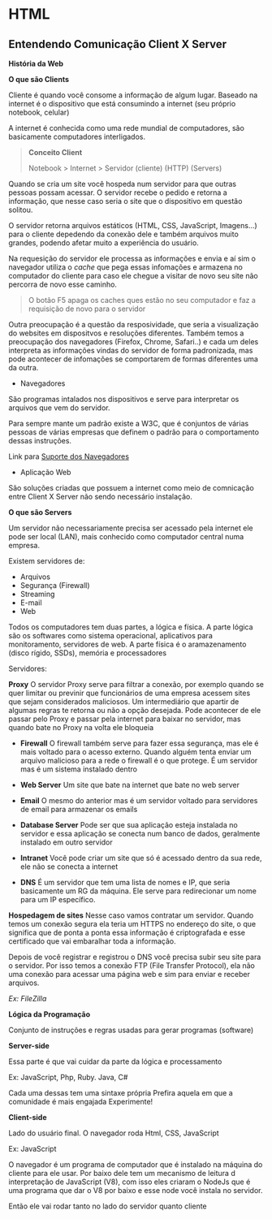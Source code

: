# HTML

## Entendendo Comunicação Client X Server

**História da Web**



**O que são Clients**

Cliente é quando você consome a informação de algum lugar. Baseado na internet é o dispositivo que está consumindo a internet (seu próprio notebook, celular)

A internet é conhecida como uma rede mundial de computadores, são basicamente computadores interligados.

> **Conceito Client**
>
> Notebook > Internet > Servidor
> (cliente)  (HTTP)    (Servers)

Quando se cria um site você hospeda num servidor para que outras pessoas possam acessar. O servidor recebe o pedido e retorna a informação, que nesse caso seria o site que o dispositivo em questão solitou.

O servidor retorna arquivos estáticos (HTML, CSS, JavaScript, Imagens...) para o cliente depedendo da conexão dele e também arquivos muito grandes, podendo afetar muito a experiência do usuário.

Na requesição do servidor ele processa as informações e envia e aí sim o navegador utiliza o *cache* que pega essas infomações e armazena no computador do cliente para caso ele chegue a visitar de novo seu site não percorra de novo esse caminho.

> O botão F5 apaga os caches ques estão no seu computador e faz a requisição de novo para o servidor

Outra preocupação é a questão da resposividade, que seria a visualização do websites em dispositvos e resoluções diferentes. Também temos a preocupação dos navegadores (Firefox, Chrome, Safari..) e cada um deles interpreta as informações vindas do servidor de forma padronizada, mas pode acontecer de infomações se comportarem de formas diferentes uma da outra.

- Navegadores

São programas intalados nos dispositivos e serve para interpretar os arquivos que vem do servidor.

Para sempre mante um padrão existe a W3C, que é conjuntos de várias pessoas de várias empresas que definem o padrão para o comportamento dessas instruções.

Link para [Suporte dos Navegadores](https://www.w3schools.com/tags/ref_html_browsersupport.asp)

- Aplicação Web

São soluções criadas que possuem a internet como meio de comnicação entre Client X Server não sendo necessário instalação.

**O que são Servers**

Um servidor não necessariamente precisa ser acessado pela internet ele pode ser local (LAN), mais conhecido como computador central numa empresa.

Existem servidores de:

- Arquivos
- Segurança (Firewall)
- Streaming
- E-mail
- Web

Todos os computadores tem duas partes, a lógica e física. A parte lógica são os softwares como sistema operacional, aplicativos para monitoramento, servidores de web. A parte física é o aramazenamento (disco rígido, SSDs), memória e processadores

Servidores:

**Proxy**
O servidor Proxy serve para filtrar a conexão, por exemplo quando se quer limitar ou previnir que funcionários de uma empresa acessem sites que sejam considerados maliciosos. Um intermediário que apartir de algumas regras te retorna ou não a opção desejada.
Pode acontecer de ele passar pelo Proxy e passar pela internet para baixar no servidor, mas quando bate no Proxy na volta ele bloqueia

- **Firewall**
O firewall também serve para fazer essa segurança, mas ele é mais voltado para o acesso externo. Quando alguém tenta enviar um arquivo malicioso para a rede o firewall é o que protege. É um servidor mas é um sistema instalado dentro

- **Web Server**
Um site que bate na internet que bate no web server

- **Email**
O mesmo do anterior mas é um servidor voltado para servidores de email para armazenar os emails

- **Database Server**
Pode ser que sua aplicação esteja instalada no servidor e essa aplicação se conecta num banco de dados, geralmente instalado em outro servidor

- **Intranet**
Você pode criar um site que só é acessado dentro da sua rede, ele não se conecta a internet

- **DNS**
É um servidor que tem uma lista de nomes e IP, que seria basicamente um RG da máquina. Ele serve para redirecionar um nome para um IP específico.

**Hospedagem de sites**
Nesse caso vamos contratar um servidor. Quando temos um conexão segura ela teria um HTTPS no endereço do site, o que significa que de ponta a ponta essa informação é criptografada e esse certificado que vai embaralhar toda a informação.

Depois de você registrar e registrou o DNS você precisa subir seu site para o servidor. Por isso temos a conexão FTP (File Transfer Protocol), ela não uma conexão para acessar uma página web e sim para enviar e receber arquivos. 

*Ex: FileZilla*

**Lógica da Programação**

Conjunto de instruções e regras usadas para gerar programas (software)

**Server-side**

Essa parte é que vai cuidar da parte da lógica e processamento

Ex: JavaScript, Php, Ruby. Java, C#

Cada uma dessas tem uma sintaxe própria
Prefira aquela em que a comunidade é mais engajada
Experimente!

**Client-side**

Lado do usuário final. O navegador roda Html, CSS, JavaScript

Ex: JavaScript

O navegador é um programa de computador que é instalado na máquina do cliente para ele usar. Por baixo dele tem um mecanismo de leitura d interpretação de JavaScript (V8), com isso eles criaram o NodeJs que é uma programa que  dar o V8 por baixo e esse node você instala no servidor.

Então ele vai rodar tanto no lado do servidor quanto cliente